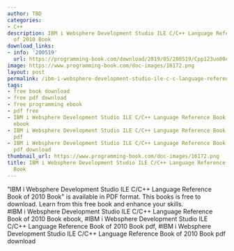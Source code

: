```yaml
---
author: TBD
categories:
- C++
description: IBM i Websphere Development Studio ILE C/C++ Language Reference Book
  of 2010 Book
download_links:
- info: '200519'
  url: https://programming-book.com/download/2019/05/200519/Cpp123uo00es0484.pdf
image: https://www.programming-book.com/doc-images/16172.png
layout: post
permalink: /ibm-i-websphere-development-studio-ile-c-c-language-reference-book-of-2010-book.html
tags:
- free book download
- free pdf download
- free programming ebook
- pdf free
- IBM i Websphere Development Studio ILE C/C++ Language Reference Book of 2010 Book
  ebook
- IBM i Websphere Development Studio ILE C/C++ Language Reference Book of 2010 Book
  pdf
- IBM i Websphere Development Studio ILE C/C++ Language Reference Book of 2010 Book
  pdf download
thumbnail_url: https://www.programming-book.com/doc-images/16172.png
title: IBM i Websphere Development Studio ILE C/C++ Language Reference Book of 2010
  Book
---
```


 
<div class="item-desc text-justify">
  "IBM i Websphere Development Studio ILE C/C++ Language Reference Book of 2010 Book" is available in PDF format. This books is free to download. Learn from this free book and enhance your skills.
  <br>
  #IBM i Websphere Development Studio ILE C/C++ Language Reference Book of 2010 Book ebook, #IBM i Websphere Development Studio ILE C/C++ Language Reference Book of 2010 Book pdf, #IBM i Websphere Development Studio ILE C/C++ Language Reference Book of 2010 Book pdf download
</div>